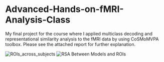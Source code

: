 # Advanced-Hands-on-fMRI-Analysis-Class

My final project for the course where I applied multiclass decoding and representational similarity analysis to the fMRI data by using CoSMoMVPA toolbox. Please see the attached report for further explanation.

![ROIs_across_subjects](https://user-images.githubusercontent.com/44211738/159066116-370de2c4-126c-4216-81bb-9dec307662a4.png)
![RSA Between Models and ROIs](https://user-images.githubusercontent.com/44211738/159066126-8acdc190-24d7-4d0f-a560-29642b8ce1a9.png)
